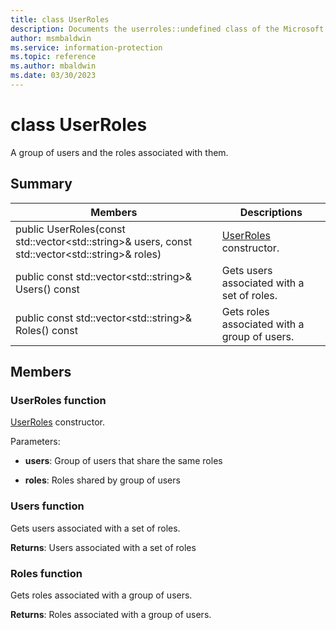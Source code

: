 ```yaml
---
title: class UserRoles 
description: Documents the userroles::undefined class of the Microsoft Information Protection (MIP) SDK.
author: msmbaldwin
ms.service: information-protection
ms.topic: reference
ms.author: mbaldwin
ms.date: 03/30/2023
---
```


# class UserRoles 
A group of users and the roles associated with them.
  
## Summary
 Members                        | Descriptions                                
--------------------------------|---------------------------------------------
public UserRoles(const std::vector&lt;std::string&gt;& users, const std::vector&lt;std::string&gt;& roles)  |  [UserRoles](#class_user_roles) constructor.
public const std::vector&lt;std::string&gt;& Users() const  |  Gets users associated with a set of roles.
public const std::vector&lt;std::string&gt;& Roles() const  |  Gets roles associated with a group of users.
  
## Members
  
### UserRoles function
[UserRoles](class_mip_userroles.md) constructor.

Parameters:  
* **users**: Group of users that share the same roles 


* **roles**: Roles shared by group of users


  
### Users function
Gets users associated with a set of roles.

  
**Returns**: Users associated with a set of roles
  
### Roles function
Gets roles associated with a group of users.

  
**Returns**: Roles associated with a group of users.